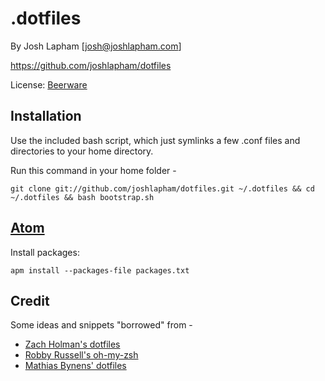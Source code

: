 # .dotfiles

By Josh Lapham [josh@joshlapham.com]

https://github.com/joshlapham/dotfiles

License: [Beerware](https://en.wikipedia.org/wiki/Beerware)

## Installation

Use the included bash script, which just symlinks a few .conf files and directories to your home directory.

Run this command in your home folder -

`git clone git://github.com/joshlapham/dotfiles.git ~/.dotfiles && cd ~/.dotfiles && bash bootstrap.sh`

## [Atom](https://atom.io)

Install packages:

`apm install --packages-file packages.txt`

## Credit

Some ideas and snippets "borrowed" from -

- [Zach Holman's dotfiles](https://github.com/holman/dotfiles)
- [Robby Russell's oh-my-zsh](https://github.com/robbyrussell/oh-my-zsh)
- [Mathias Bynens' dotfiles](https://github.com/mathiasbynens/dotfiles)
